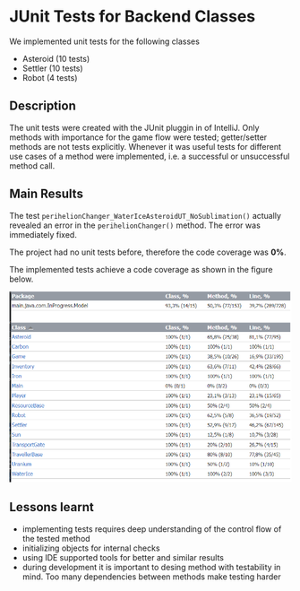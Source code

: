# JUnit Tests for Backend Classes

We implemented unit tests for the following classes

- Asteroid (10 tests)
- Settler (10 tests)
- Robot (4 tests)

## Description
The unit tests were created with the JUnit pluggin in of IntelliJ. Only methods with importance for the game flow were tested; getter/setter methods are not tests explicitly.
Whenever it was useful tests for different use cases of a method were implemented, i.e. a successful or unsuccessful method call.


## Main Results
The test `perihelionChanger_WaterIceAsteroidUT_NoSublimation()` actually revealed an error in the `perihelionChanger()` method. The error was immediately fixed.

The project had no unit tests before, therefore the code coverage was **0%**.

The implemented tests achieve a code coverage as shown in the figure below.


![](./images/coverage.PNG)



## Lessons learnt

- implementing tests requires deep understanding of the control flow of the tested method
- initializing objects for internal checks 
- using IDE supported tools for better and similar results
- during development it is important to desing method with testability in mind. Too many dependencies between methods make testing harder
